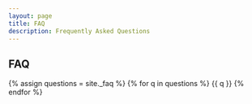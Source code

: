 ```yaml
---
layout: page
title: FAQ
description: Frequently Asked Questions
---
```


## FAQ

{% assign questions = site._faq %}
{% for q in questions %}
{{ q }}
{% endfor %}
